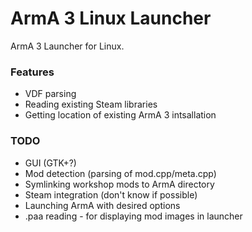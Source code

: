 # ArmA 3 Linux Launcher

ArmA 3 Launcher for Linux.

### Features

* VDF parsing
* Reading existing Steam libraries
* Getting location of existing ArmA 3 intsallation

### TODO

* GUI (GTK+?)
* Mod detection (parsing of mod.cpp/meta.cpp)
* Symlinking workshop mods to ArmA directory
* Steam integration (don't know if possible)
* Launching ArmA with desired options
* .paa reading - for displaying mod images in launcher